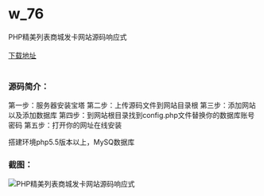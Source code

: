 # w_76
PHP精美列表商城发卡网站源码响应式
<br/></br>
[下载地址](https://www.uuid2.com/76.html "下载地址")
<br/></br>
<h3>源码简介：</h3>
<p>第一步：服务器安装宝塔
第二步：上传源码文件到网站目录根
第三步：添加网站以及添加数据库
第四步：到网站根目录找到config.php文件替换你的数据库账号密码
第五步：打开你的网址在线安装<p>
<p>搭建环境php5.5版本以上，MySQ数据库<p>
<h3>截图：</h3>
<img src="https://www.uuid2.com/wp-content/uploads/img/202105/c95a9fb553.jpg" alt="PHP精美列表商城发卡网站源码响应式">
